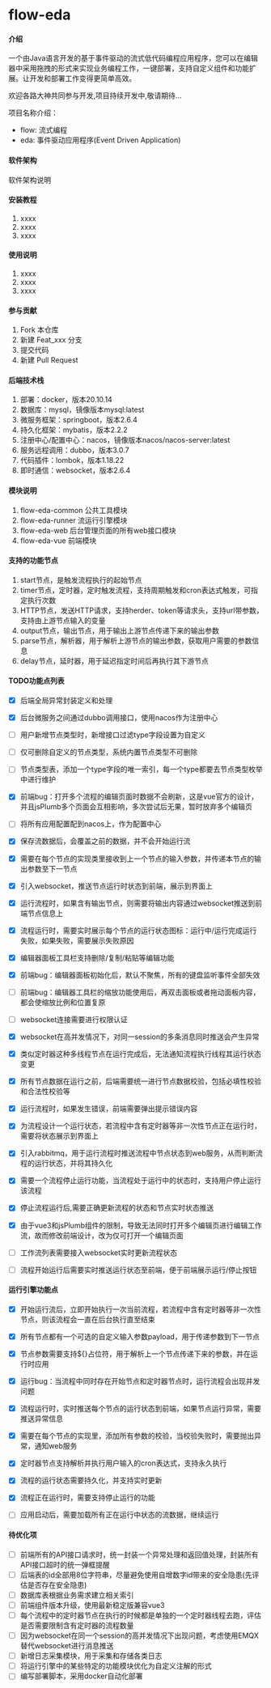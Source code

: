 # flow-eda#### 介绍一个由Java语言开发的基于事件驱动的流式低代码编程应用程序，您可以在编辑器中采用拖拽的形式来实现业务编程工作，一键部署，支持自定义组件和功能扩展。让开发和部署工作变得更简单高效。欢迎各路大神共同参与开发,项目持续开发中,敬请期待...项目名称介绍：- flow: 流式编程- eda: 事件驱动应用程序(Event Driven Application)#### 软件架构软件架构说明#### 安装教程1.  xxxx2.  xxxx3.  xxxx#### 使用说明1.  xxxx2.  xxxx3.  xxxx#### 参与贡献1.  Fork 本仓库2.  新建 Feat_xxx 分支3.  提交代码4.  新建 Pull Request#### 后端技术栈1.  部署：docker，版本20.10.142.  数据库：mysql，镜像版本mysql:latest3.  微服务框架：springboot，版本2.6.44.  持久化框架：mybatis，版本2.2.25.  注册中心/配置中心：nacos，镜像版本nacos/nacos-server:latest6.  服务远程调用：dubbo，版本3.0.77.  代码插件：lombok，版本1.18.228.  即时通信：websocket，版本2.6.4#### 模块说明1.  flow-eda-common 公共工具模块2.  flow-eda-runner 流运行引擎模块3.  flow-eda-web 后台管理页面的所有web接口模块4.  flow-eda-vue 前端模块#### 支持的功能节点1.  start节点，是触发流程执行的起始节点2.  timer节点，定时器，定时触发流程，支持周期触发和cron表达式触发，可指定执行次数3.  HTTP节点，发送HTTP请求，支持herder、token等请求头，支持url带参数，支持由上游节点输入的变量4.  output节点，输出节点，用于输出上游节点传递下来的输出参数5.  parse节点，解析器，用于解析上游节点的输出参数，获取用户需要的参数信息6.  delay节点，延时器，用于延迟指定时间后再执行其下游节点#### TODO功能点列表- [x] 后端全局异常封装定义和处理- [x] 后台微服务之间通过dubbo调用接口，使用nacos作为注册中心- [ ] 用户新增节点类型时，新增接口过滤type字段设置为自定义- [ ] 仅可删除自定义的节点类型，系统内置节点类型不可删除- [ ] 节点类型表，添加一个type字段的唯一索引，每一个type都要去节点类型枚举中进行维护- [x] 前端bug：打开多个流程的编辑页面时数据不会刷新，这是vue官方的设计，并且jsPlumb多个页面会互相影响，多次尝试后无果，暂时放弃多个编辑页- [ ] 将所有应用配置配到nacos上，作为配置中心- [x] 保存流数据后，会覆盖之前的数据，并不会开始运行流- [x] 需要在每个节点的实现类里接收到上一个节点的输入参数，并传递本节点的输出参数至下一节点- [x] 引入websocket，推送节点运行时状态到前端，展示到界面上- [x] 运行流程时，如果含有输出节点，则需要将输出内容通过websocket推送到前端节点信息上- [x] 流程运行时，需要实时展示每个节点的运行状态图标：运行中/运行完成运行失败，如果失败，需要展示失败原因- [x] 编辑器面板工具栏支持删除/复制/粘贴等编辑功能- [x] 前端bug：编辑器面板初始化后，默认不聚焦，所有的键盘监听事件全部失效- [ ] 前端bug：编辑器工具栏的缩放功能使用后，再双击面板或者拖动面板内容，都会使缩放比例和位置复原- [ ] websocket连接需要进行权限认证- [x] websocket在高并发情况下，对同一session的多条消息同时推送会产生异常- [x] 类似定时器这种多线程节点在运行完成后，无法通知流程执行线程其运行状态变更- [x] 所有节点数据在运行之前，后端需要统一进行节点数据校验，包括必填性校验和合法性校验等- [x] 运行流程时，如果发生错误，前端需要弹出提示错误内容- [x] 为流程设计一个运行状态，若流程中含有定时器等非一次性节点正在运行时，需要将状态展示到界面上- [x] 引入rabbitmq，用于运行流程时推送流程中节点状态到web服务，从而判断流程的运行状态，并将其持久化- [x] 需要一个流程停止运行功能，当流程处于运行中的状态时，支持用户停止运行该流程- [x] 停止流程运行后,需要正确更新流程的状态和节点实时状态推送- [x] 由于vue3和jsPlumb组件的限制，导致无法同时打开多个编辑页进行编辑工作流，故而修改前端设计，改为仅可打开一个编辑页面- [ ] 工作流列表需要接入websocket实时更新流程状态- [ ] 流程开始运行后需要实时推送运行状态至前端，便于前端展示运行/停止按钮#### 运行引擎功能点- [x] 开始运行流后，立即开始执行一次当前流程，若流程中含有定时器等非一次性节点，则该流程会一直在后台执行直至结束- [x] 所有节点都有一个可选的自定义输入参数payload，用于传递参数到下一节点- [x] 节点参数需要支持${}占位符，用于解析上一个节点传递下来的参数，并在运行时应用- [x] 运行bug：当流程中同时存在开始节点和定时器节点时，运行流程会出现并发问题- [x] 流程运行时，实时推送每个节点的运行状态到前端，如果节点运行异常，需要推送异常信息- [x] 需要在每个节点的实现里，添加所有参数的校验，当校验失败时，需要抛出异常，通知web服务- [x] 定时器节点支持解析并执行用户输入的cron表达式，支持永久执行- [x] 流程的运行状态需要持久化，并支持实时更新- [x] 流程正在运行时，需要支持停止运行的功能- [ ] 应用启动后，需要加载所有正在运行中状态的流数据，继续运行#### 待优化项- [ ] 前端所有的API接口请求时，统一封装一个异常处理和返回值处理，封装所有API接口超时的统一弹框提醒- [ ] 后端表的id全部用8位字符串，尽量避免使用自增数字id带来的安全隐患(先评估是否存在安全隐患)- [ ] 数据库表根据业务需求建立相关索引- [ ] 前端组件版本升级，使用最新稳定版兼容vue3- [ ] 每个流程中的定时器节点在执行的时候都是单独的一个定时器线程去跑，评估是否需要限制含有定时器的流程数量- [ ] 因为websocket在同一个session的高并发情况下出现问题，考虑使用EMQX替代websocket进行消息推送- [ ] 新增日志采集模块，用于采集和存储各类日志- [ ] 将运行引擎中的某些特定的功能模块优化为自定义注解的形式- [ ] 编写部署脚本，采用docker自动化部署